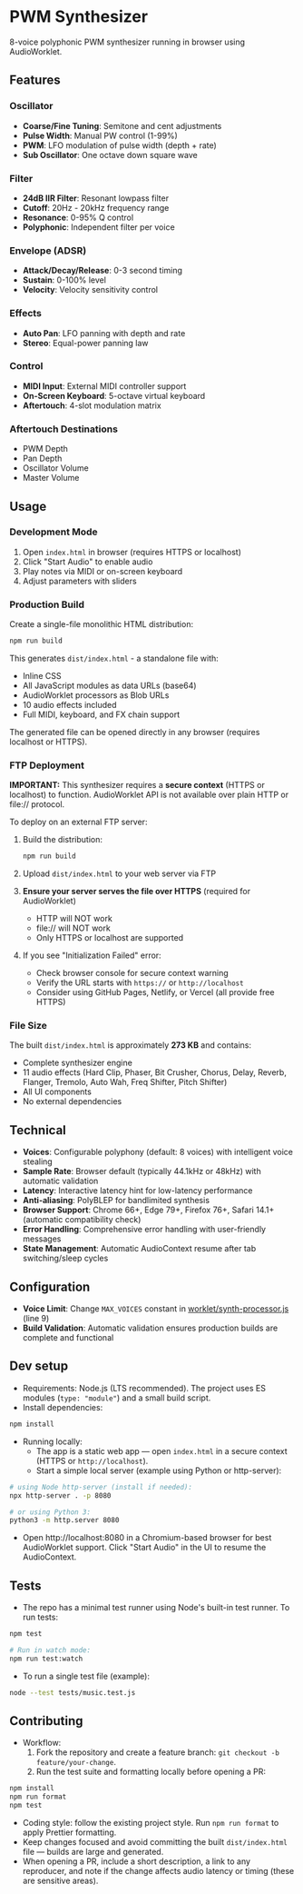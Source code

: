 # PWM Synthesizer

8-voice polyphonic PWM synthesizer running in browser using AudioWorklet.

## Features

### Oscillator

- **Coarse/Fine Tuning**: Semitone and cent adjustments
- **Pulse Width**: Manual PW control (1-99%)
- **PWM**: LFO modulation of pulse width (depth + rate)
- **Sub Oscillator**: One octave down square wave

### Filter

- **24dB IIR Filter**: Resonant lowpass filter
- **Cutoff**: 20Hz - 20kHz frequency range
- **Resonance**: 0-95% Q control
- **Polyphonic**: Independent filter per voice

### Envelope (ADSR)

- **Attack/Decay/Release**: 0-3 second timing
- **Sustain**: 0-100% level
- **Velocity**: Velocity sensitivity control

### Effects

- **Auto Pan**: LFO panning with depth and rate
- **Stereo**: Equal-power panning law

### Control

- **MIDI Input**: External MIDI controller support
- **On-Screen Keyboard**: 5-octave virtual keyboard
- **Aftertouch**: 4-slot modulation matrix

### Aftertouch Destinations

- PWM Depth
- Pan Depth
- Oscillator Volume
- Master Volume

## Usage

### Development Mode

1. Open `index.html` in browser (requires HTTPS or localhost)
2. Click "Start Audio" to enable audio
3. Play notes via MIDI or on-screen keyboard
4. Adjust parameters with sliders

### Production Build

Create a single-file monolithic HTML distribution:

```bash
npm run build
```

This generates `dist/index.html` - a standalone file with:

- Inline CSS
- All JavaScript modules as data URLs (base64)
- AudioWorklet processors as Blob URLs
- 10 audio effects included
- Full MIDI, keyboard, and FX chain support

The generated file can be opened directly in any browser (requires localhost or HTTPS).

### FTP Deployment

**IMPORTANT:** This synthesizer requires a **secure context** (HTTPS or localhost) to function. AudioWorklet API is not available over plain HTTP or file:// protocol.

To deploy on an external FTP server:

1. Build the distribution:

   ```bash
   npm run build
   ```

2. Upload `dist/index.html` to your web server via FTP

3. **Ensure your server serves the file over HTTPS** (required for AudioWorklet)
   - HTTP will NOT work
   - file:// will NOT work
   - Only HTTPS or localhost are supported

4. If you see "Initialization Failed" error:
   - Check browser console for secure context warning
   - Verify the URL starts with `https://` or `http://localhost`
   - Consider using GitHub Pages, Netlify, or Vercel (all provide free HTTPS)

### File Size

The built `dist/index.html` is approximately **273 KB** and contains:

- Complete synthesizer engine
- 11 audio effects (Hard Clip, Phaser, Bit Crusher, Chorus, Delay, Reverb, Flanger, Tremolo, Auto Wah, Freq Shifter, Pitch Shifter)
- All UI components
- No external dependencies

## Technical

- **Voices**: Configurable polyphony (default: 8 voices) with intelligent voice stealing
- **Sample Rate**: Browser default (typically 44.1kHz or 48kHz) with automatic validation
- **Latency**: Interactive latency hint for low-latency performance
- **Anti-aliasing**: PolyBLEP for bandlimited synthesis
- **Browser Support**: Chrome 66+, Edge 79+, Firefox 76+, Safari 14.1+ (automatic compatibility check)
- **Error Handling**: Comprehensive error handling with user-friendly messages
- **State Management**: Automatic AudioContext resume after tab switching/sleep cycles

## Configuration

- **Voice Limit**: Change `MAX_VOICES` constant in [worklet/synth-processor.js](worklet/synth-processor.js) (line 9)
- **Build Validation**: Automatic validation ensures production builds are complete and functional

## Dev setup

- Requirements: Node.js (LTS recommended). The project uses ES modules (`type: "module"`) and a small build script.
- Install dependencies:

```bash
npm install
```

- Running locally:
  - The app is a static web app — open `index.html` in a secure context (HTTPS or `http://localhost`).
  - Start a simple local server (example using Python or http-server):

```bash
# using Node http-server (install if needed):
npx http-server . -p 8080

# or using Python 3:
python3 -m http.server 8080
```

- Open http://localhost:8080 in a Chromium-based browser for best AudioWorklet support. Click "Start Audio" in the UI to resume the AudioContext.

## Tests

- The repo has a minimal test runner using Node's built-in test runner. To run tests:

```bash
npm test

# Run in watch mode:
npm run test:watch
```

- To run a single test file (example):

```bash
node --test tests/music.test.js
```

## Contributing

- Workflow:
  1.  Fork the repository and create a feature branch: `git checkout -b feature/your-change`.
  2.  Run the test suite and formatting locally before opening a PR:

```bash
npm install
npm run format
npm test
```

- Coding style: follow the existing project style. Run `npm run format` to apply Prettier formatting.
- Keep changes focused and avoid committing the built `dist/index.html` file — builds are large and generated.
- When opening a PR, include a short description, a link to any reproducer, and note if the change affects audio latency or timing (these are sensitive areas).
